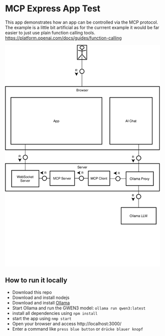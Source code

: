 # MCP Express App Test

This app demonstrates how an app can be controlled via the MCP protocol. The example is a little bit artificial as for the currrent example it would be far easier to just use plain function calling tools.
https://platform.openai.com/docs/guides/function-calling

![Simple MCP Example](docs/architecture.drawio.svg)

## How to run it locally

- Download this repo
- Download and install nodejs
- Download and install [Ollama](https://ollama.com)
- Start Ollama and run the GWEN3 model: `ollama run qwen3:latest`
- install all dependencies using `npm install`
- start the app using `nmp start`
- Open your browser and access http://localhost:3000/
- Enter a command like `press blue button` or `drücke blauer knopf`